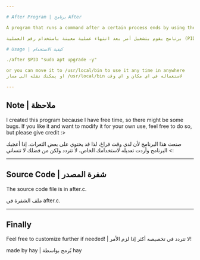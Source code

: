 ```yaml
---

# After Program | برنامج After

A program that runs a command after a certain process ends by using the process ID (PID) or process name.

برنامج يقوم بتشغيل أمر بعد انتهاء عملية معينة باستخدام رقم العملية (PID) أو اسم العملية.

# Usage | كيفية الاستخدام

./after $PID "sudo apt upgrade -y"

or you can move it to /usr/local/bin to use it any time in anywhere
او يمكنك نقله الى مسار /usr/local/bin لاستعماله في اي مكان و اي وقت

---
```

Note | ملاحظة
---
I created this program because I have free time, so there might be some bugs. If you like it and want to modify it for your own use, feel free to do so, but please give credit :>

صنعت هذا البرنامج لأن لدي وقت فراغ، لذا قد يحتوي على بعض الثغرات. إذا أعجبك البرنامج وأردت تعديله لاستخدامك الخاص، لا تتردد ولكن من فضلك لا تنساني <:

---
Source Code | شفرة المصدر
---
The source code file is in after.c.

ملف الشفرة في after.c.

---
Finally
---
Feel free to customize further if needed! | لا تتردد في تخصيصه أكثر إذا لزم الأمر!

made by hay | بُرمج بواسطة hay

